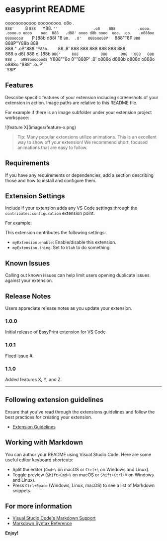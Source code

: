 # easyprint README                                                                                                                                                                                                                                                                                                                                   
oooooooooooo                                ooooooooo.             o8o                  .   
`888'     `8                                `888   `Y88.           `"'                .o8   
 888          .oooo.    .oooo.o oooo    ooo  888   .d88' oooo d8b oooo  ooo. .oo.   .o888oo 
 888oooo8    `P  )88b  d88(  "8  `88.  .8'   888ooo88P'  `888""8P `888  `888P"Y88b    888   
 888    "     .oP"888  `"Y88b.    `88..8'    888          888      888   888   888    888   
 888       o d8(  888  o.  )88b    `888'     888          888      888   888   888    888 . 
o888ooooood8 `Y888""8o 8""888P'     .8'     o888o        d888b    o888o o888o o888o   "888" 
                                .o..P'                                                      
                                `Y8P'                                                       
## Features

Describe specific features of your extension including screenshots of your extension in action. Image paths are relative to this README file.

For example if there is an image subfolder under your extension project workspace:

\!\[feature X\]\(images/feature-x.png\)

> Tip: Many popular extensions utilize animations. This is an excellent way to show off your extension! We recommend short, focused animations that are easy to follow.

## Requirements

If you have any requirements or dependencies, add a section describing those and how to install and configure them.

## Extension Settings

Include if your extension adds any VS Code settings through the `contributes.configuration` extension point.

For example:

This extension contributes the following settings:

* `myExtension.enable`: Enable/disable this extension.
* `myExtension.thing`: Set to `blah` to do something.

## Known Issues

Calling out known issues can help limit users opening duplicate issues against your extension.

## Release Notes

Users appreciate release notes as you update your extension.

### 1.0.0

Initial release of EasyPrint extension for VS Code

### 1.0.1

Fixed issue #.

### 1.1.0

Added features X, Y, and Z.

---

## Following extension guidelines

Ensure that you've read through the extensions guidelines and follow the best practices for creating your extension.

* [Extension Guidelines](https://code.visualstudio.com/api/references/extension-guidelines)

## Working with Markdown

You can author your README using Visual Studio Code. Here are some useful editor keyboard shortcuts:

* Split the editor (`Cmd+\` on macOS or `Ctrl+\` on Windows and Linux).
* Toggle preview (`Shift+Cmd+V` on macOS or `Shift+Ctrl+V` on Windows and Linux).
* Press `Ctrl+Space` (Windows, Linux, macOS) to see a list of Markdown snippets.

## For more information

* [Visual Studio Code's Markdown Support](http://code.visualstudio.com/docs/languages/markdown)
* [Markdown Syntax Reference](https://help.github.com/articles/markdown-basics/)

**Enjoy!**

